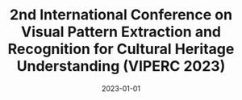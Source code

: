 ---
title: '2nd International Conference on Visual Pattern Extraction and Recognition for Cultural Heritage Understanding (VIPERC 2023)'
collection: publications
permalink: /publication/2023-CEUR Workshop Proceedings-2nd-International.md
excerpt: 'A. Amelio, F. Cauteruccio, D. Ursino, L. Virgili'
date: 2023-01-01
venue: 'CEUR Workshop Proceedings'
location: 'InGeo, University G. d Annunzio Chieti-Pescara, Viale Pindaro 42, Pescara, 65127, Italy, DII, Polytechnic University of Marche, Via Brecce Bianche 12, Ancona, 60131, Italy'
---